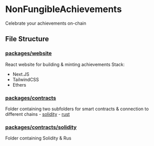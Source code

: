 # NonFungibleAchievements
Celebrate your achievements on-chain

## File Structure

### [packages/website](/packages/website/)
React website for building & minting achievements
Stack:
- Next.JS
- TailwindCSS
- Ethers

### [packages/contracts](packages/contracts/)
Folder containing two subfolders for smart contracts & connection to different chains
    - [solidity](/packages/contracts/solidity)
    - [rust](/packages/contracts/rust)

### [packages/contracts/solidity](/packages/contracts/)
Folder containing Solidity & Rus